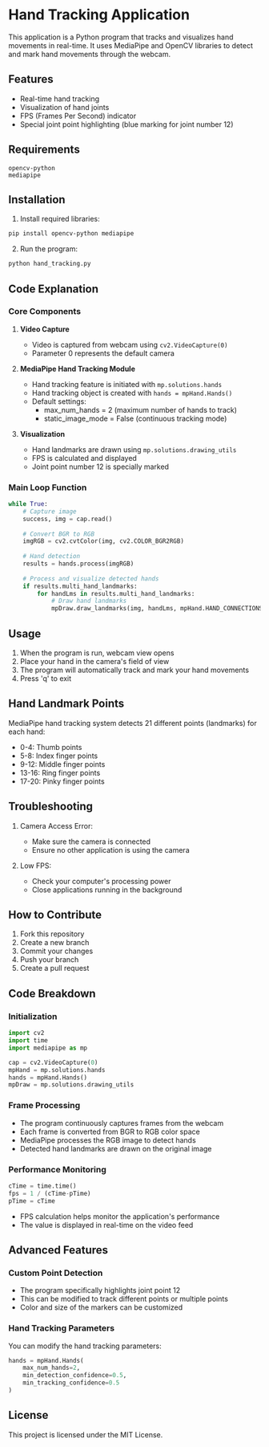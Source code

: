 # Hand Tracking Application

This application is a Python program that tracks and visualizes hand movements in real-time. It uses MediaPipe and OpenCV libraries to detect and mark hand movements through the webcam.

## Features

- Real-time hand tracking
- Visualization of hand joints
- FPS (Frames Per Second) indicator
- Special joint point highlighting (blue marking for joint number 12)

## Requirements

```
opencv-python
mediapipe
```

## Installation

1. Install required libraries:
```bash
pip install opencv-python mediapipe
```

2. Run the program:
```bash
python hand_tracking.py
```

## Code Explanation

### Core Components

1. **Video Capture**
   - Video is captured from webcam using `cv2.VideoCapture(0)`
   - Parameter 0 represents the default camera

2. **MediaPipe Hand Tracking Module**
   - Hand tracking feature is initiated with `mp.solutions.hands`
   - Hand tracking object is created with `hands = mpHand.Hands()`
   - Default settings:
     - max_num_hands = 2 (maximum number of hands to track)
     - static_image_mode = False (continuous tracking mode)

3. **Visualization**
   - Hand landmarks are drawn using `mp.solutions.drawing_utils`
   - FPS is calculated and displayed
   - Joint point number 12 is specially marked

### Main Loop Function

```python
while True:
    # Capture image
    success, img = cap.read()
    
    # Convert BGR to RGB
    imgRGB = cv2.cvtColor(img, cv2.COLOR_BGR2RGB)
    
    # Hand detection
    results = hands.process(imgRGB)
    
    # Process and visualize detected hands
    if results.multi_hand_landmarks:
        for handLms in results.multi_hand_landmarks:
            # Draw hand landmarks
            mpDraw.draw_landmarks(img, handLms, mpHand.HAND_CONNECTIONS)
```

## Usage

1. When the program is run, webcam view opens
2. Place your hand in the camera's field of view
3. The program will automatically track and mark your hand movements
4. Press 'q' to exit

## Hand Landmark Points

MediaPipe hand tracking system detects 21 different points (landmarks) for each hand:
- 0-4: Thumb points
- 5-8: Index finger points
- 9-12: Middle finger points
- 13-16: Ring finger points
- 17-20: Pinky finger points

## Troubleshooting

1. Camera Access Error:
   - Make sure the camera is connected
   - Ensure no other application is using the camera

2. Low FPS:
   - Check your computer's processing power
   - Close applications running in the background

## How to Contribute

1. Fork this repository
2. Create a new branch
3. Commit your changes
4. Push your branch
5. Create a pull request

## Code Breakdown

### Initialization
```python
import cv2
import time
import mediapipe as mp

cap = cv2.VideoCapture(0)
mpHand = mp.solutions.hands
hands = mpHand.Hands()
mpDraw = mp.solutions.drawing_utils
```

### Frame Processing
- The program continuously captures frames from the webcam
- Each frame is converted from BGR to RGB color space
- MediaPipe processes the RGB image to detect hands
- Detected hand landmarks are drawn on the original image

### Performance Monitoring
```python
cTime = time.time()
fps = 1 / (cTime-pTime)
pTime = cTime
```
- FPS calculation helps monitor the application's performance
- The value is displayed in real-time on the video feed

## Advanced Features

### Custom Point Detection
- The program specifically highlights joint point 12
- This can be modified to track different points or multiple points
- Color and size of the markers can be customized

### Hand Tracking Parameters
You can modify the hand tracking parameters:
```python
hands = mpHand.Hands(
    max_num_hands=2,
    min_detection_confidence=0.5,
    min_tracking_confidence=0.5
)
```

## License

This project is licensed under the MIT License.
